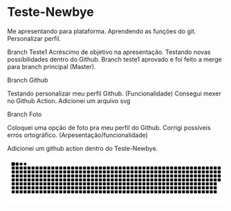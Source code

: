 # Teste-Newbye
Me apresentando para plataforma.
Aprendendo as funções do git.
Personalizar perfil.

Branch Teste1
Acréscimo de objetivo na apresentação.
Testando novas possibilidades dentro do Github.
Branch teste1 aprovado e foi feito a merge para branch principal (Master).

Branch Github

Testando personalizar meu perfil Github. (Funcionalidade)
Consegui mexer no Github Action.
Adicionei um arquivo svg

Branch Foto

Coloquei uma opção de foto pra meu perfil do Github.
Corrigi possíveis erros ortográfico. (Arpesentação/funcionalidade)


Adicionei um github action dentro do Teste-Newbye.

![Snake animation](https://github.com/Nold777/Nold/blob/output/github-contribution-grid-snake.svg)
 
 
